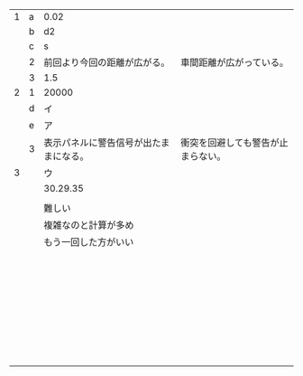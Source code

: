 |      |      |                                        |                                    |
| ---- | ---- | -------------------------------------- | ---------------------------------- |
| 1    | a    | 0.02                                   |                                    |
|      | b    | d2                                     |                                    |
|      | c    | s                                      |                                    |
|      | 2    | 前回より今回の距離が広がる。           | 車間距離が広がっている。           |
|      | 3    | 1.5                                    |                                    |
| 2    | 1    | 20000                                  |                                    |
|      | d    | イ                                     |                                    |
|      | e    | ア                                     |                                    |
|      | 3    | 表示パネルに警告信号が出たままになる。 | 衝突を回避しても警告が止まらない。 |
| 3    |      | ウ                                     |                                    |
|      |      | 30.29.35                               |                                    |
|      |      |                                        |                                    |
|      |      | 難しい                                 |                                    |
|      |      | 複雑なのと計算が多め                   |                                    |
|      |      | もう一回した方がいい                   |                                    |
|      |      |                                        |                                    |
|      |      |                                        |                                    |
|      |      |                                        |                                    |
|      |      |                                        |                                    |
|      |      |                                        |                                    |
|      |      |                                        |                                    |
|      |      |                                        |                                    |
|      |      |                                        |                                    |
|      |      |                                        |                                    |
|      |      |                                        |                                    |
|      |      |                                        |                                    |
|      |      |                                        |                                    |
|      |      |                                        |                                    |
|      |      |                                        |                                    |
|      |      |                                        |                                    |
|      |      |                                        |                                    |
|      |      |                                        |                                    |
|      |      |                                        |                                    |
|      |      |                                        |                                    |
|      |      |                                        |                                    |
|      |      |                                        |                                    |
|      |      |                                        |                                    |
|      |      |                                        |                                    |
|      |      |                                        |                                    |
|      |      |                                        |                                    |
|      |      |                                        |                                    |
|      |      |                                        |                                    |
|      |      |                                        |                                    |
|      |      |                                        |                                    |
|      |      |                                        |                                    |
|      |      |                                        |                                    |
|      |      |                                        |                                    |
|      |      |                                        |                                    |
|      |      |                                        |                                    |

